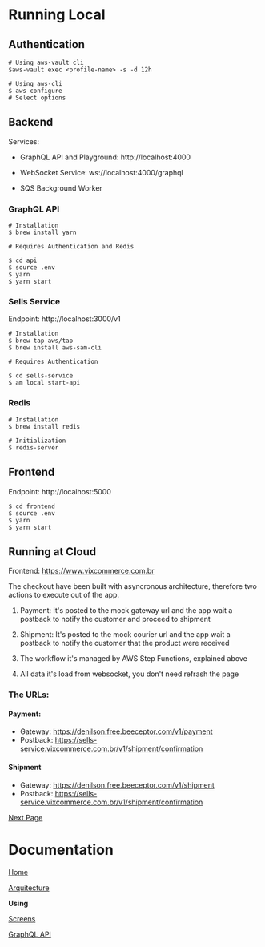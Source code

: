 # Running Local

## Authentication

```
# Using aws-vault cli
$aws-vault exec <profile-name> -s -d 12h

# Using aws-cli
$ aws configure
# Select options
```

## Backend

Services:

- GraphQL API and Playground: http://localhost:4000

- WebSocket Service: ws://localhost:4000/graphql

- SQS Background Worker

### GraphQL API

```
# Installation
$ brew install yarn

# Requires Authentication and Redis

$ cd api
$ source .env
$ yarn
$ yarn start
```

### Sells Service

Endpoint: http://localhost:3000/v1

```
# Installation
$ brew tap aws/tap
$ brew install aws-sam-cli

# Requires Authentication

$ cd sells-service
$ am local start-api
```

### Redis

```
# Installation
$ brew install redis

# Initialization
$ redis-server
```

## Frontend

Endpoint: http://localhost:5000

```
$ cd frontend
$ source .env
$ yarn
$ yarn start
```

## Running at Cloud

Frontend: https://www.vixcommerce.com.br

The checkout have been built with asyncronous architecture, therefore two actions to execute out of the app.

1. Payment: It's posted to the mock gateway url and the app wait a postback to notify the customer and proceed to shipment

1. Shipment: It's posted to the mock courier url and the app wait a postback to notify the customer that the product were received

1. The workflow it's managed by AWS Step Functions, explained above

1. All data it's load from websocket, you don't need refrash the page

### The URLs:

#### Payment:

- Gateway: https://denilson.free.beeceptor.com/v1/payment
- Postback: https://sells-service.vixcommerce.com.br/v1/shipment/confirmation

#### Shipment

- Gateway: https://denilson.free.beeceptor.com/v1/shipment
- Postback: https://sells-service.vixcommerce.com.br/v1/shipment/confirmation

[Next Page](screens.md)

# Documentation

[Home](../README.md)

[Arquitecture](architecture.md)

**Using**

[Screens](screens.md)

[GraphQL API](graphql.md)
